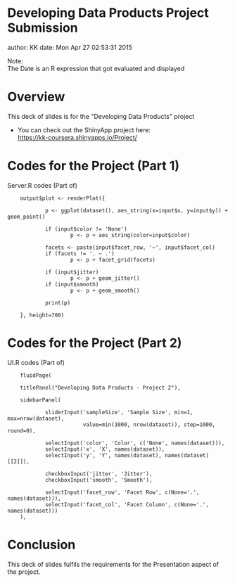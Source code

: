 Developing Data Products Project Submission
========================================================
author: KK
date: Mon Apr 27 02:53:31 2015

Note: <br>
The Date is an R expression that got evaluated and displayed

Overview
========================================================

This deck of slides is for the "Developing Data Products" project

- You can check out the ShinyApp project here:<br>
https://kk-coursera.shinyapps.io/Project/

Codes for the Project (Part 1)
========================================================

Server.R codes (Part of)

        output$plot <- renderPlot({
                
                p <- ggplot(dataset(), aes_string(x=input$x, y=input$y)) + geom_point()
                
                if (input$color != 'None')
                        p <- p + aes_string(color=input$color)
                
                facets <- paste(input$facet_row, '~', input$facet_col)
                if (facets != '. ~ .')
                        p <- p + facet_grid(facets)
                
                if (input$jitter)
                        p <- p + geom_jitter()
                if (input$smooth)
                        p <- p + geom_smooth()
                
                print(p)
                
        }, height=700)


Codes for the Project (Part 2)
========================================================

UI.R codes (Part of)

        fluidPage(
        
        titlePanel("Developing Data Products - Project 2"),
        
        sidebarPanel(
                
                sliderInput('sampleSize', 'Sample Size', min=1, max=nrow(dataset),
                            value=min(1000, nrow(dataset)), step=1000, round=0),
                
                selectInput('color', 'Color', c('None', names(dataset))),
                selectInput('x', 'X', names(dataset)),
                selectInput('y', 'Y', names(dataset), names(dataset)[[2]]),
                
                checkboxInput('jitter', 'Jitter'),
                checkboxInput('smooth', 'Smooth'),
                
                selectInput('facet_row', 'Facet Row', c(None='.', names(dataset))),
                selectInput('facet_col', 'Facet Column', c(None='.', names(dataset)))
        ),

Conclusion
========================================================

This deck of slides fulfils the requirements for the Presentation aspect of the project.
